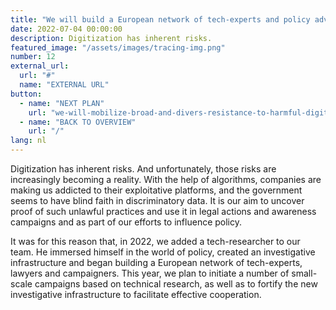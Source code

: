 ```yaml
---
title: "We will build a European network of tech-experts and policy advisors"
date: 2022-07-04 00:00:00
description: Digitization has inherent risks.
featured_image: "/assets/images/tracing-img.png"
number: 12
external_url:
  url: "#"
  name: "EXTERNAL URL"
button:
  - name: "NEXT PLAN"
    url: "we-will-mobilize-broad-and-divers-resistance-to-harmful-digitization"
  - name: "BACK TO OVERVIEW"
    url: "/"
lang: nl
---
```


Digitization has inherent risks. And unfortunately, those risks are increasingly becoming a reality. With the help of algorithms, companies are making us addicted to their exploitative platforms, and the government seems to have blind faith in discriminatory data. It is our aim to uncover proof of such unlawful practices and use it in legal actions and awareness campaigns and as part of our efforts to influence policy.

It was for this reason that, in 2022, we added a tech-researcher to our team. He immersed himself in the world of policy, created an investigative infrastructure and began building a European network of tech-experts, lawyers and campaigners. This year, we plan to initiate a number of small-scale campaigns based on technical research, as well as to fortify the new investigative infrastructure to facilitate effective cooperation.